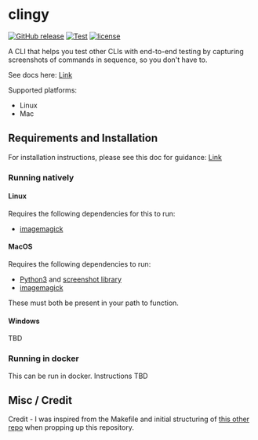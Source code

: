 # clingy

[![GitHub release](https://img.shields.io/github/release/madhuravius/clingy)](https://github.com/madhuravius/clingy/)
[![Test](https://github.com/madhuravius/clingy/actions/workflows/test.yaml/badge.svg)](https://github.com/madhuravius/clingy/actions/workflows/test.yaml)
[![license](https://img.shields.io/github/license/madhuravius/clingy.svg)](https://github.com/madhuravius/clingy/blob/main/LICENSE.md)

A CLI that helps you test other CLIs with end-to-end testing by capturing screenshots of commands in sequence,
so you don't have to.

See docs here: [Link](https://madhuravius.github.io/clingy/)

Supported platforms:

* Linux
* Mac

## Requirements and Installation

For installation instructions, please see this doc for guidance: [Link](https://madhuravius.github.io/clingy/)

### Running natively

#### Linux

Requires the following dependencies for this to run:

* [imagemagick](https://imagemagick.org/script/download.php)

#### MacOS

Requires the following dependencies to run:

* [Python3](https://www.python.org/downloads/macos/) and [screenshot library](https://pypi.org/project/screenshot/)
* [imagemagick](https://imagemagick.org/script/download.php)

These must both be present in your path to function.

#### Windows

TBD

### Running in docker

This can be run in docker. Instructions TBD

## Misc / Credit

Credit - I was inspired from the Makefile and initial structuring of
[this other repo](https://github.com/aptible/cloud-cli/) when propping up this repository.
